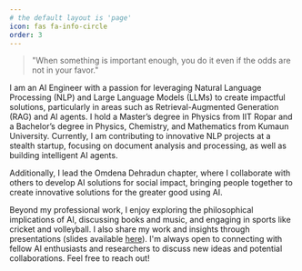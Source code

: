 ```yaml
---
# the default layout is 'page'
icon: fas fa-info-circle
order: 3
---
```


<head>
  <link rel="stylesheet" href="https://cdnjs.cloudflare.com/ajax/libs/font-awesome/6.0.0/css/all.min.css"> 
</head>

<div class="profile-container">
  <div class="content">
    <blockquote>
      <p>"When something is important enough, you do it even if the odds are not in your favor."</p>
    </blockquote>
    <p>
      I am an AI Engineer with a passion for leveraging Natural Language Processing (NLP) and Large Language Models (LLMs) to create impactful solutions, particularly in areas such as Retrieval-Augmented Generation (RAG) and AI agents. I hold a Master’s degree in Physics from IIT Ropar and a Bachelor’s degree in Physics, Chemistry, and Mathematics from Kumaun University. Currently, I am contributing to innovative NLP projects at a stealth startup, focusing on document analysis and processing, as well as building intelligent AI agents.
    </p>
    <p>
      Additionally, I lead the Omdena Dehradun chapter, where I collaborate with others to develop AI solutions for social impact, bringing people together to create innovative solutions for the greater good using AI.
    </p>
    <p>
      Beyond my professional work, I enjoy exploring the philosophical implications of AI, discussing books and music, and engaging in sports like cricket and volleyball. I also share my work and insights through presentations (slides available <a href="https://github.com/adhikarinarayan/talks">here</a>). I'm always open to connecting with fellow AI enthusiasts and researchers to discuss new ideas and potential collaborations. Feel free to reach out!
    </p>
  </div>
</div>
